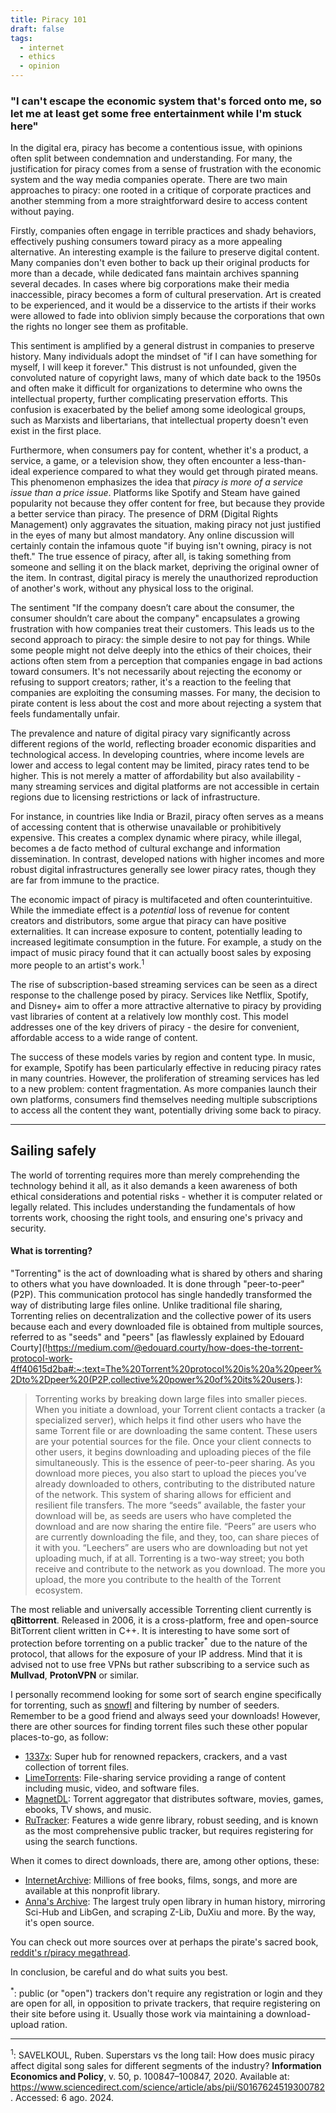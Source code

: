 ```yaml
---
title: Piracy 101
draft: false
tags:
  - internet
  - ethics
  - opinion
---
```


### "I can't escape the economic system that's forced onto me, so let me at least get some free entertainment while I'm stuck here"

In the digital era, piracy has become a contentious issue, with opinions often split between condemnation and understanding. For many, the justification for piracy comes from a sense of frustration with the economic system and the way media companies operate. There are two main approaches to piracy: one rooted in a critique of corporate practices and another stemming from a more straightforward desire to access content without paying.

Firstly, companies often engage in terrible practices and shady behaviors, effectively pushing consumers toward piracy as a more appealing alternative. An interesting example is the failure to preserve digital content. Many companies don't even bother to back up their original products for more than a decade, while dedicated fans maintain archives spanning several decades. In cases where big corporations make their media inaccessible, piracy becomes a form of cultural preservation. Art is created to be experienced, and it would be a disservice to the artists if their works were allowed to fade into oblivion simply because the corporations that own the rights no longer see them as profitable.

This sentiment is amplified by a general distrust in companies to preserve history. Many individuals adopt the mindset of "if I can have something for myself, I will keep it forever." This distrust is not unfounded, given the convoluted nature of copyright laws, many of which date back to the 1950s and often make it difficult for organizations to determine who owns the intellectual property, further complicating preservation efforts. This confusion is exacerbated by the belief among some ideological groups, such as Marxists and libertarians, that intellectual property doesn't even exist in the first place.

Furthermore, when consumers pay for content, whether it's a product, a service, a game, or a television show, they often encounter a less-than-ideal experience compared to what they would get through pirated means. This phenomenon emphasizes the idea that *piracy is more of a service issue than a price issue*. Platforms like Spotify and Steam have gained popularity not because they offer content for free, but because they provide a better service than piracy. The presence of DRM (Digital Rights Management) only aggravates the situation, making piracy not just justified in the eyes of many but almost mandatory. Any online discussion will certainly contain the infamous quote "if buying isn't owning, piracy is not theft." The true essence of piracy, after all, is taking something from someone and selling it on the black market, depriving the original owner of the item. In contrast, digital piracy is merely the unauthorized reproduction of another's work, without any physical loss to the original.

The sentiment "If the company doesn’t care about the consumer, the consumer shouldn’t care about the company" encapsulates a growing frustration with how companies treat their customers. This leads us to the second approach to piracy: the simple desire to not pay for things. While some people might not delve deeply into the ethics of their choices, their actions often stem from a perception that companies engage in bad actions toward consumers. It's not necessarily about rejecting the economy or refusing to support creators; rather, it's a reaction to the feeling that companies are exploiting the consuming masses. For many, the decision to pirate content is less about the cost and more about rejecting a system that feels fundamentally unfair.

The prevalence and nature of digital piracy vary significantly across different regions of the world, reflecting broader economic disparities and technological access. In developing countries, where income levels are lower and access to legal content may be limited, piracy rates tend to be higher. This is not merely a matter of affordability but also availability - many streaming services and digital platforms are not accessible in certain regions due to licensing restrictions or lack of infrastructure.

For instance, in countries like India or Brazil, piracy often serves as a means of accessing content that is otherwise unavailable or prohibitively expensive. This creates a complex dynamic where piracy, while illegal, becomes a de facto method of cultural exchange and information dissemination. In contrast, developed nations with higher incomes and more robust digital infrastructures generally see lower piracy rates, though they are far from immune to the practice.

The economic impact of piracy is multifaceted and often counterintuitive. While the immediate effect is a *potential* loss of revenue for content creators and distributors, some argue that piracy can have positive externalities. It can increase exposure to content, potentially leading to increased legitimate consumption in the future. For example, a study on the impact of music piracy found that it can actually boost sales by exposing more people to an artist's work.<sup>1</sup>

The rise of subscription-based streaming services can be seen as a direct response to the challenge posed by piracy. Services like Netflix, Spotify, and Disney+ aim to offer a more attractive alternative to piracy by providing vast libraries of content at a relatively low monthly cost. This model addresses one of the key drivers of piracy - the desire for convenient, affordable access to a wide range of content.

The success of these models varies by region and content type. In music, for example, Spotify has been particularly effective in reducing piracy rates in many countries. However, the proliferation of streaming services has led to a new problem: content fragmentation. As more companies launch their own platforms, consumers find themselves needing multiple subscriptions to access all the content they want, potentially driving some back to piracy.

***
## Sailing safely

The world of torrenting requires more than merely comprehending the technology behind it all, as it also demands a keen awareness of both ethical considerations and potential risks - whether it is computer related or legally related. This includes understanding the fundamentals of how torrents work, choosing the right tools, and ensuring one's privacy and security.
#### What is torrenting?

"Torrenting" is the act of downloading what is shared by others and sharing to others what you have downloaded. It is done through "peer-to-peer" (P2P). This communication protocol has single handedly transformed the way of distributing large files online. Unlike traditional file sharing, Torrenting relies on decentralization and the collective power of its users because each and every downloaded file is obtained from multiple sources, referred to as "seeds" and "peers" [as flawlessly explained by Edouard Courty](!https://medium.com/@edouard.courty/how-does-the-torrent-protocol-work-4ff40615d2ba#:~:text=The%20Torrent%20protocol%20is%20a%20peer%2Dto%2Dpeer%20(P2P,collective%20power%20of%20its%20users.):

>Torrenting works by breaking down large files into smaller pieces. When you initiate a download, your Torrent client contacts a tracker (a specialized server), which helps it find other users who have the same Torrent file or are downloading the same content. These users are your potential sources for the file.
 Once your client connects to other users, it begins downloading and uploading pieces of the file simultaneously. This is the essence of peer-to-peer sharing. As you download more pieces, you also start to upload the pieces you’ve already downloaded to others, contributing to the distributed nature of the network. This system of sharing allows for efficient and resilient file transfers.
 The more “seeds” available, the faster your download will be, as seeds are users who have completed the download and are now sharing the entire file. “Peers” are users who are currently downloading the file, and they, too, can share pieces of it with you. “Leechers” are users who are downloading but not yet uploading much, if at all.
 Torrenting is a two-way street; you both receive and contribute to the network as you download. The more you upload, the more you contribute to the health of the Torrent ecosystem.

The most reliable and universally accessible Torrenting client currently is **qBittorrent**. Released in 2006, it is a cross-platform, free and open-source BitTorrent client written in C++. It is interesting to have some sort of protection before torrenting on a public tracker<sup>*</sup> due to the nature of the protocol, that allows for the exposure of your IP address. Mind that it is advised not to use free VPNs but rather subscribing to a service such as **Mullvad**, **ProtonVPN** or similar.

I personally recommend looking for some sort of search engine specifically for torrenting, such as [snowfl](snowfl.com) and filtering by number of seeders. Remember to be a good friend and always seed your downloads! However, there are other sources for finding torrent files such these other popular places-to-go, as follow:

- [1337x](https://1337x.to/): Super hub for renowned repackers, crackers, and a vast collection of torrent files.
- [LimeTorrents](https://www.limetorrents.lol/): File-sharing service providing a range of content including music, video, and software files.
- [MagnetDL](https://www.magnetdl.com/): Torrent aggregator that distributes software, movies, games, ebooks, TV shows, and music.
- [RuTracker](https://rutracker.org/forum/index.php): Features a wide genre library, robust seeding, and is known as the most comprehensive public tracker, but requires registering for using the search functions.

When it comes to direct downloads, there are, among other options, these:

- [InternetArchive](https://archive.org/): Millions of free books, films, songs, and more are available at this nonprofit library.
- [Anna's Archive](https://annas-archive.org): The largest truly open library in human history, mirroring Sci-Hub and LibGen, and scraping Z-Lib, DuXiu and more. By the way, it's open source.

 You can check out more sources over at perhaps the pirate's sacred book, [reddit's r/piracy megathread](https://new.reddit.com/r/Piracy/wiki/megathread/#wiki_.1F451_.279C_quality_over_quantity).

In conclusion, be careful and do what suits you best.

<sup>*</sup>: public (or "open") trackers don't require any registration or login and they are open for all, in opposition to private trackers, that require registering on their site before using it. Usually those work via maintaining a download-upload ration.
***
<sup>1</sup>: SAVELKOUL, Ruben. Superstars vs the long tail: How does music piracy affect digital song sales for different segments of the industry? **Information Economics and Policy**, v. 50, p. 100847–100847, 2020. Available at: <https://www.sciencedirect.com/science/article/abs/pii/S0167624519300782>. Accessed: 6 ago. 2024.
